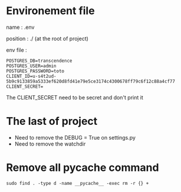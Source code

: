 # Environement file

name : .env

position : ./ (at the root of project)

env file :
```
POSTGRES_DB=transcendence  
POSTGRES_USER=admin  
POSTGRES_PASSWORD=toto  
CLIENT_ID=u-s4t2ud-5b9c9133859a5333ef620d8fd41e79e5ce3174c4300678ff79c6f12c88a4cf77  
CLIENT_SECRET=
```
The CLIENT_SECRET need to be secret and don't print it

# The last of project

- Need to remove the DEBUG = True on settings.py
- Need to remove the watchdir

# Remove all pycache command

```
sudo find . -type d -name __pycache__ -exec rm -r {} +
```

